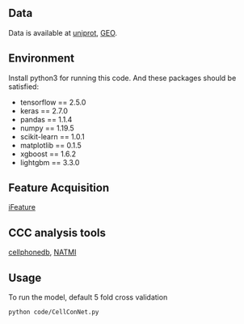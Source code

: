 
## Data
Data is available at [uniprot](https://www.uniprot.org/), [GEO](https://www.ncbi.nlm.nih.gov/geo/).

## Environment
Install python3 for running this code. And these packages should be satisfied:
* tensorflow == 2.5.0
* keras == 2.7.0
* pandas == 1.1.4
* numpy == 1.19.5
* scikit-learn == 1.0.1
* matplotlib == 0.1.5
* xgboost == 1.6.2
* lightgbm == 3.3.0

## Feature Acquisition
[iFeature](https://github.com/Superzchen/iFeature)

## CCC analysis tools
[cellphonedb](https://github.com/Teichlab/cellphonedb),
[NATMI](https://github.com/asrhou/NATMI)

## Usage
To run the model, default 5 fold cross validation
```
python code/CellConNet.py
```
